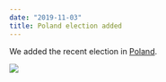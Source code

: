 ```yaml
---
date: "2019-11-03"
title: Poland election added
---
```


We added the recent election in [Poland](http://www.parlgov.org/explore/pol/election/2019-10-13/).

![](/images/parliament-germany.jpg)
